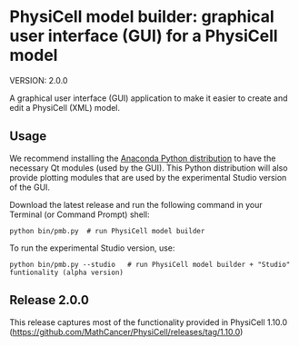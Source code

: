 # PhysiCell model builder: graphical user interface (GUI) for a PhysiCell model

VERSION: 2.0.0

A graphical user interface (GUI) application to make it easier to create and edit a PhysiCell (XML) model. 


## Usage
We recommend installing the [Anaconda Python distribution](https://www.anaconda.com/products/individual) to have the necessary Qt modules (used by the GUI). 
This Python distribution will also provide plotting modules that are used by the experimental Studio version of the GUI.

Download the latest release and run the following command in your Terminal (or Command Prompt) shell:
```
python bin/pmb.py  # run PhysiCell model builder
```

To run the experimental Studio version, use:
```
python bin/pmb.py --studio   # run PhysiCell model builder + "Studio" funtionality (alpha version)
```

## Release 2.0.0

This release captures most of the functionality provided in PhysiCell 1.10.0 (https://github.com/MathCancer/PhysiCell/releases/tag/1.10.0)

